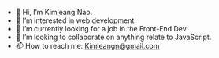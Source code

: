 - 👋 Hi, I’m Kimleang Nao.
- 👀 I’m interested in web development.
- 🌱 I’m currently looking for a job in the Front-End Dev.
- 💞️ I’m looking to collaborate on anything relate to JavaScript.
- 📫 How to reach me: Kimleangn@gmail.com

<!---
kimleangnao/kimleangnao is a ✨ special ✨ repository because its `README.md` (this file) appears on your GitHub profile.
You can click the Preview link to take a look at your changes.
--->
